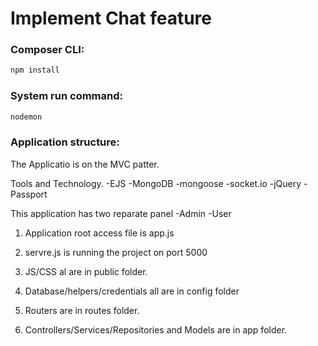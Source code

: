 # Implement Chat feature 
### Composer CLI:
```bash
npm install
```

### System run command:
```bash
nodemon
```

### Application structure:

The Applicatio is on the MVC patter.

Tools and Technology.
    -EJS
    -MongoDB
    -mongoose
    -socket.io
    -jQuery
    -Passport

This application has two reparate panel 
    -Admin
    -User

  1.  Application root access file is app.js
  
  2.  servre.js is running the project on port 5000

  3. JS/CSS al are in public folder.

  4. Database/helpers/credentials all are in config folder

  5. Routers are in routes folder.

  6. Controllers/Services/Repositories and Models are in app folder.
